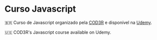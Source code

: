 # Curso Javascript

🇧🇷 Curso de Javascript organizado pela [COD3R](https://www.cod3r.com.br/) e disponível na [Udemy](https://www.udemy.com/course/curso-web/).

🇺🇸 COD3R's Javascript course available on Udemy.
